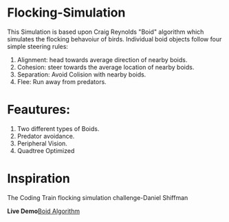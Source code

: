 # Flocking-Simulation
This Simulation is based upon Craig Reynolds "Boid" algorithm which simulates the flocking behavoiur of birds. Individual boid objects follow four simple steering rules:

1. Alignment: head towards average direction of nearby boids.
2. Cohesion: steer towards the average location of nearby boids.
3. Separation: Avoid Colision with nearby boids.
4. Flee: Run away from predators.

# Feautures:
1. Two different types of Boids.
2. Predator avoidance.
3. Peripheral Vision.
4. Quadtree Optimized

# Inspiration
The Coding Train flocking simulation challenge-Daniel Shiffman

**Live Demo**[Boid Algorithm]()
